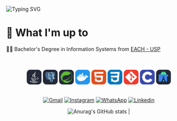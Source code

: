 ![Typing SVG](https://readme-typing-svg.demolab.com?font=Lexend&size=36&duration=3000&pause=1000&color=fff&center=true&vCenter=true&width=1000&lines=Hi%2C+I'm+Arthur!;Information+Systems+student+at+USP.)


# 📖 What I'm up to

👨‍💻 Bachelor's Degree in Information Systems from [EACH - USP](https://www.each.usp.br/)<br>
<br>
<br>

<div align="center" style="display: inline_block">
  <img width="40" src="https://raw.githubusercontent.com/tandpfun/skill-icons/65dea6c4eaca7da319e552c09f4cf5a9a8dab2c8/icons/Java-Dark.svg" />
  <img width="40" src="https://raw.githubusercontent.com/tandpfun/skill-icons/65dea6c4eaca7da319e552c09f4cf5a9a8dab2c8/icons/PostgreSQL-Dark.svg" />
  <img width="40" src="https://raw.githubusercontent.com/tandpfun/skill-icons/65dea6c4eaca7da319e552c09f4cf5a9a8dab2c8/icons/Spring-Dark.svg" />
  <img width="40" src="https://raw.githubusercontent.com/tandpfun/skill-icons/65dea6c4eaca7da319e552c09f4cf5a9a8dab2c8/icons/Docker.svg" />
  <img width="40" src="https://raw.githubusercontent.com/tandpfun/skill-icons/65dea6c4eaca7da319e552c09f4cf5a9a8dab2c8/icons/HTML.svg" />
  <img width="40" src="https://raw.githubusercontent.com/tandpfun/skill-icons/65dea6c4eaca7da319e552c09f4cf5a9a8dab2c8/icons/CSS.svg" />
  <img width="40" src="https://raw.githubusercontent.com/tandpfun/skill-icons/65dea6c4eaca7da319e552c09f4cf5a9a8dab2c8/icons/Git.svg" />
  <img width="40" src="https://raw.githubusercontent.com/tandpfun/skill-icons/65dea6c4eaca7da319e552c09f4cf5a9a8dab2c8/icons/C.svg">
  <img width="40" src="https://raw.githubusercontent.com/tandpfun/skill-icons/65dea6c4eaca7da319e552c09f4cf5a9a8dab2c8/icons/AndroidStudio-Dark.svg" />
  <br>
  <br>
  
</div>

<div align="center">

  [![Gmail](https://img.shields.io/badge/Gmail-0B131C?style=for-the-badge&logo=gmail&logoColor=D96725)](mailto:arthur04jos@gmail.com)
  [![Instagram](https://img.shields.io/badge/Instagram-0B131C?style=for-the-badge&logo=instagram&logoColor=D96725)](https://https://www.instagram.com/art.hurr_/)
  [![WhatsApp](https://img.shields.io/badge/WhatsApp-0B131C?style=for-the-badge&logo=whatsapp&logoColor=D96725)](https://wa.me/5511986883885)
  [![Linkedin](https://img.shields.io/badge/LinkedIn-0B131C?style=for-the-badge&logo=linkedin&logoColor=D96725)](https://www.linkedin.com/in/arthurolivv/)
  <!--[![Discord](https://img.shields.io/badge/Discord-0B131C?style=for-the-badge&logo=Discord&logoColor=D96725)](https://discord.gg/8kc8HqXVw2)-->
  
</div>

<div align="center">

![Anurag's GitHub stats](https://github-readme-stats.vercel.app/api?username=arthurolivv&theme=vision-friendly-dark&show_icons=true) |


</div>
  
